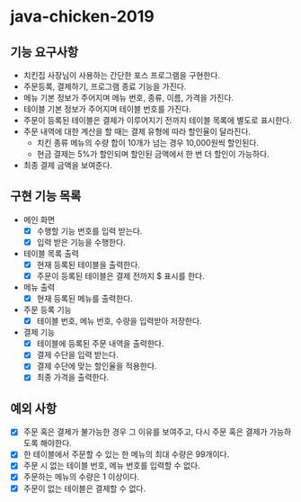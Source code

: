 # java-chicken-2019

## 기능 요구사항
- 치킨집 사장님이 사용하는 간단한 포스 프로그램을 구현한다.
- 주문등록, 결제하기, 프로그램 종료 기능을 가진다.
- 메뉴 기본 정보가 주어지며 메뉴 번호, 종류, 이름, 가격을 가진다.
- 테이블 기본 정보가 주어지며 테이블 번호를 가진다.
- 주문이 등록된 테이블은 결제가 이루어지기 전까지 테이블 목록에 별도로 표시한다.
- 주문 내역에 대한 계산을 할 때는 결제 유형에 따라 할인율이 달라진다.
    * 치킨 종류 메뉴의 수량 합이 10개가 넘는 경우 10,000원씩 할인된다.
    * 현금 결제는 5%가 할인되며 할인된 금액에서 한 번 더 할인이 가능하다.
- 최종 결제 금액을 보여준다.

## 구현 기능 목록
- 메인 화면
    - [x] 수행할 기능 번호를 입력 받는다.
    - [x] 입력 받은 기능을 수행한다.

- 테이블 목록 출력
    * [x] 현재 등록된 테이블을 출력한다.
    * [x] 주문이 등록된 테이블은 결제 전까지 $ 표시를 한다.

- 메뉴 출력
    * [x] 현재 등록된 메뉴를 출력한다.

- 주문 등록 기능
    * [x] 테이블 번호, 메뉴 번호, 수량을 입력받아 저장한다.

- 결제 기능
    * [x] 테이블에 등록된 주문 내역을 출력한다.
    * [x] 결제 수단을 입력 받는다.
    * [x] 결제 수단에 맞는 할인율을 적용한다.
    * [x] 최종 가격을 출력한다.

## 예외 사항
- [x] 주문 혹은 결제가 불가능한 경우 그 이유를 보여주고, 다시 주문 혹은 결제가 
가능하도록 해야한다.
- [x] 한 테이블에서 주문할 수 있는 한 메뉴의 최대 수량은 99개이다.
- [x] 주문 시 없는 테이블 번호, 메뉴 번호를 입력할 수 없다.
- [x] 주문하는 메뉴의 수량은 1 이상이다.
- [x] 주문이 없는 테이블은 결제할 수 없다.
